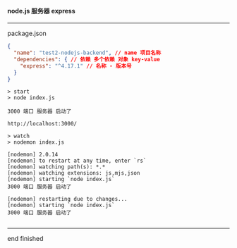 #### node.js 服务器 express

---

package.json
```json
{
  "name": "test2-nodejs-backend", // name 项目名称
  "dependencies": { // 依赖 多个依赖 对象 key-value
    "express": "^4.17.1" // 名称 - 版本号
  }
}

```

```text
> start
> node index.js

3000 端口 服务器 启动了

```

[协议类型]://[访问资源需要的凭证信息]@[服务器地址]:[端口号]/[资源层级UNIX文件路径][文件名]?[查询]#[片段ID]
```text
http://localhost:3000/
```

```text
> watch
> nodemon index.js

[nodemon] 2.0.14
[nodemon] to restart at any time, enter `rs`
[nodemon] watching path(s): *.*
[nodemon] watching extensions: js,mjs,json
[nodemon] starting `node index.js`
3000 端口 服务器 启动了

[nodemon] restarting due to changes...
[nodemon] starting `node index.js`
3000 端口 服务器 启动了


```

---

end
finished
